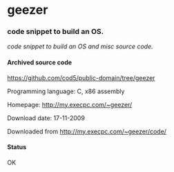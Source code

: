 # geezer #

### code snippet to build an OS. ###

*code snippet to build an OS and misc source code.*

#### Archived source code ####
https://github.com/cod5/public-domain/tree/geezer

Programming language: C, x86 assembly

Homepage: http://my.execpc.com/~geezer/

Download date: 17-11-2009

Downloaded from http://my.execpc.com/~geezer/code/

#### Status ####
OK


